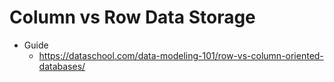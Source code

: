 # Column vs Row Data Storage

- Guide
	- https://dataschool.com/data-modeling-101/row-vs-column-oriented-databases/